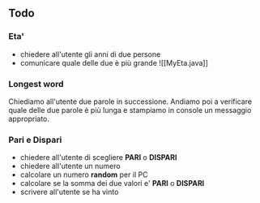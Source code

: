 ## Todo
### Eta'
- chiedere all'utente gli anni di due persone
- comunicare quale delle due è più grande
![[MyEta.java]]

### Longest word
Chiediamo all'utente due parole in successione. Andiamo poi a verificare quale delle due parole è più lunga e stampiamo in console un messaggio appropriato.

### Pari e Dispari
- chiedere all'utente di scegliere **PARI** o **DISPARI**
- chiedere all'utente un numero
- calcolare un numero **random** per il PC
- calcolare se la somma dei due valori e' **PARI** o **DISPARI**
- scrivere all'utente se ha vinto